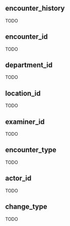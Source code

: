 ## encounter_history

TODO

## encounter_id

TODO

## department_id

TODO

## location_id

TODO

## examiner_id

TODO

## encounter_type

TODO

## actor_id

TODO

## change_type

TODO

